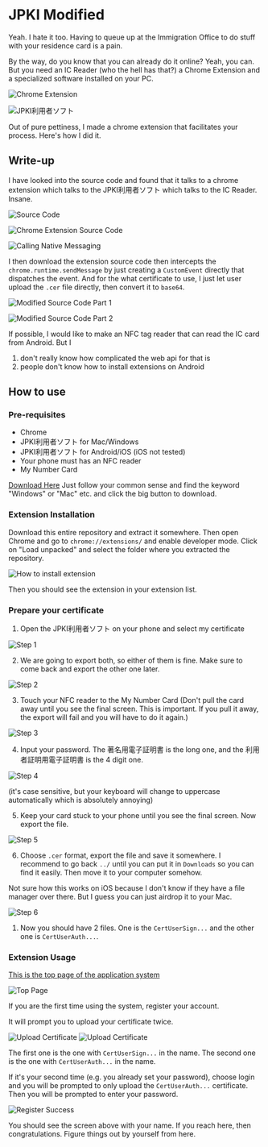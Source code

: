 # JPKI Modified

Yeah. I hate it too. Having to queue up at the Immigration Office to do stuff with your residence card is a pain. 

By the way, do you know that you can already do it online? Yeah, you can. But you need an IC Reader (who the hell has that?) a Chrome Extension and a specialized software installed on your PC. 

![Chrome Extension](./docs/crx.png)

![JPKI利用者ソフト](./docs/jpki-user.png)

Out of pure pettiness, I made a chrome extension that facilitates your process. Here's how I did it.

## Write-up

I have looked into the source code and found that it talks to a chrome extension which talks to the JPKI利用者ソフト which talks to the IC Reader. Insane.

![Source Code](./docs/source.png)

![Chrome Extension Source Code](./docs/extension-source.png)

![Calling Native Messaging](./docs/call-native-source.png)

I then download the extension source code then intercepts the `chrome.runtime.sendMessage` by just creating a `CustomEvent` directly that dispatches the event. And for the what certificate to use, I just let user upload the `.cer` file directly, then convert it to `base64`.

![Modified Source Code Part 1](./docs/mod-part1.png)

![Modified Source Code Part 2](./docs/mod-part2.png)

If possible, I would like to make an NFC tag reader that can read the IC card from Android. But I

1. don't really know how complicated the web api for that is
2. people don't know how to install extensions on Android

## How to use

### Pre-requisites
- Chrome
- JPKI利用者ソフト for Mac/Windows
- JPKI利用者ソフト for Android/iOS (iOS not tested)
- Your phone must has an NFC reader
- My Number Card

[Download Here](https://www.jpki.go.jp/download)
Just follow your common sense and find the keyword "Windows" or "Mac" etc. and click the big button to download.

### Extension Installation

Download this entire repository and extract it somewhere. Then open Chrome and go to `chrome://extensions/` and enable developer mode. Click on "Load unpacked" and select the folder where you extracted the repository.

![How to install extension](./docs/how-to-install.png)

Then you should see the extension in your extension list. 

### Prepare your certificate

1. Open the JPKI利用者ソフト on your phone and select my certificate

![Step 1](./docs/step-1.jpg)

2. We are going to export both, so either of them is fine. Make sure to come back and export the other one later.

![Step 2](./docs/step-2.jpg)

3. Touch your NFC reader to the My Number Card 
(Don't pull the card away until you see the final screen. This is important. If you pull it away, the export will fail and you will have to do it again.)

![Step 3](./docs/step-3.jpg)

4. Input your password. The 著名用電子証明書 is the long one, and the 利用者証明用電子証明書 is the 4 digit one.

![Step 4](./docs/step-4.jpg)

(it's case sensitive, but your keyboard will change to uppercase automatically which is absolutely annoying)

5. Keep your card stuck to your phone until you see the final screen. Now export the file.

![Step 5](./docs/step-5.jpg)

6. Choose `.cer` format, export the file and save it somewhere. I recommend to go back `../` until you can put it in `Downloads` so you can find it easily. Then move it to your computer somehow. 

Not sure how this works on iOS because I don't know if they have a file manager over there. But I guess you can just airdrop it to your Mac.

![Step 6](./docs/step-6.jpg)

1. Now you should have 2 files. One is the `CertUserSign...` and the other one is `CertUserAuth...`.

### Extension Usage

[This is the top page of the application system](https://www.ras-immi.moj.go.jp/WC01/WCAAS010/ras?dispOutputEvent=)

![Top Page](./docs/top-page.png)

If you are the first time using the system, register your account. 

It will prompt you to upload your certificate twice.

![Upload Certificate](./docs/upload-signing-cert-prompt.png)
![Upload Certificate](./docs/upload-auth-cert-prompt.png)

The first one is the one with `CertUserSign...` in the name. The second one is the one with `CertUserAuth...` in the name.

If it's your second time (e.g. you already set your password), choose login and you will be prompted to only upload the `CertUserAuth...` certificate. Then you will be prompted to enter your password.

![Register Success](./docs/register-success.png)

You should see the screen above with your name. If you reach here, then congratulations. Figure things out by yourself from here.